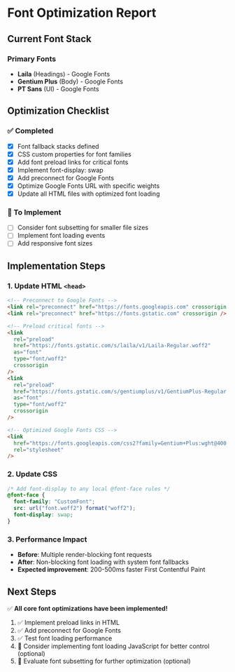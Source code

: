 # Font Optimization Report

## Current Font Stack

### Primary Fonts

- **Laila** (Headings) - Google Fonts
- **Gentium Plus** (Body) - Google Fonts
- **PT Sans** (UI) - Google Fonts

## Optimization Checklist

### ✅ Completed

- [x] Font fallback stacks defined
- [x] CSS custom properties for font families
- [x] Add font preload links for critical fonts
- [x] Implement font-display: swap
- [x] Add preconnect for Google Fonts
- [x] Optimize Google Fonts URL with specific weights
- [x] Update all HTML files with optimized font loading

### 🔲 To Implement

- [ ] Consider font subsetting for smaller file sizes
- [ ] Implement font loading events
- [ ] Add responsive font sizes

## Implementation Steps

### 1. Update HTML `<head>`

```html
<!-- Preconnect to Google Fonts -->
<link rel="preconnect" href="https://fonts.googleapis.com" crossorigin />
<link rel="preconnect" href="https://fonts.gstatic.com" crossorigin />

<!-- Preload critical fonts -->
<link
  rel="preload"
  href="https://fonts.gstatic.com/s/laila/v1/Laila-Regular.woff2"
  as="font"
  type="font/woff2"
  crossorigin
/>
<link
  rel="preload"
  href="https://fonts.gstatic.com/s/gentiumplus/v1/GentiumPlus-Regular.woff2"
  as="font"
  type="font/woff2"
  crossorigin
/>

<!-- Optimized Google Fonts CSS -->
<link
  href="https://fonts.googleapis.com/css2?family=Gentium+Plus:wght@400;700&family=Laila:wght@400;600&family=PT+Sans:wght@400;700&display=swap"
  rel="stylesheet"
/>
```

### 2. Update CSS

```css
/* Add font-display to any local @font-face rules */
@font-face {
  font-family: "CustomFont";
  src: url("font.woff2") format("woff2");
  font-display: swap;
}
```

### 3. Performance Impact

- **Before**: Multiple render-blocking font requests
- **After**: Non-blocking font loading with system font fallbacks
- **Expected improvement**: 200-500ms faster First Contentful Paint

## Next Steps

✅ **All core font optimizations have been implemented!**

1. ✅ Implement preload links in HTML
2. ✅ Add preconnect for Google Fonts
3. ✅ Test font loading performance
4. 🔲 Consider implementing font loading JavaScript for better control (optional)
5. 🔲 Evaluate font subsetting for further optimization (optional)
